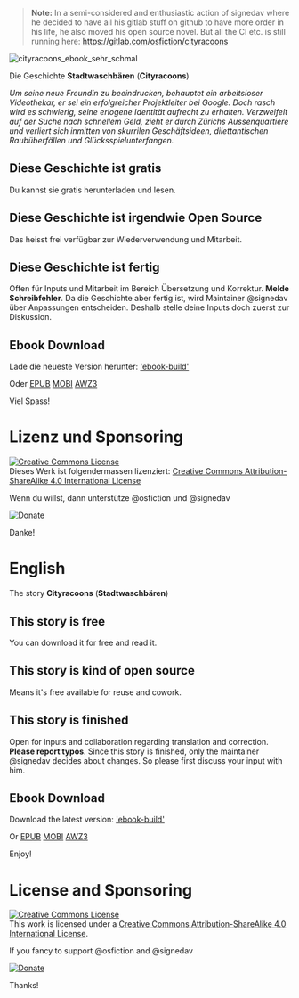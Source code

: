 > **Note:**
In a semi-considered and enthusiastic action of signedav where he decided to have all his gitlab stuff on github to have more order in his life, he also moved his open source novel. But all the CI etc. is still running here: https://gitlab.com/osfiction/cityracoons

![cityracoons_ebook_sehr_schmal](/uploads/166eab86b7afb608d700402be5c62bdf/cityracoons_ebook_sehr_schmal.jpg)

Die Geschichte **Stadtwaschbären** (**Cityracoons**)

*Um seine neue Freundin zu beeindrucken, behauptet ein arbeitsloser Videothekar, er sei ein erfolgreicher
Projektleiter bei Google. Doch rasch wird es schwierig, seine erlogene Identität aufrecht zu erhalten.
Verzweifelt auf der Suche nach schnellem Geld, zieht er durch Zürichs Aussenquartiere und verliert sich
inmitten von skurrilen Geschäftsideen, dilettantischen Raubüberfällen und Glücksspielunterfangen.*

## Diese Geschichte ist gratis
Du kannst sie gratis herunterladen und lesen.

## Diese Geschichte ist irgendwie Open Source
Das heisst frei verfügbar zur Wiederverwendung und Mitarbeit.

## Diese Geschichte ist fertig
Offen für Inputs und Mitarbeit im Bereich Übersetzung und Korrektur. **Melde Schreibfehler**.
Da die Geschichte aber fertig ist, wird Maintainer @signedav über Anpassungen entscheiden. Deshalb stelle deine Inputs doch zuerst zur Diskussion.

## Ebook Download 
Lade die neueste Version herunter: ['ebook-build'](https://gitlab.com/osfiction/cityracoons/-/jobs/artifacts/master/download?job=ebook-build)

Oder [EPUB](https://www.hochwind.ch/app/download/13148381936/cityracoons_de.epub?t=1556401607) [MOBI](https://www.hochwind.ch/app/download/13148382036/cityracoons_de.mobi?t=1556401547) [AWZ3](https://www.hochwind.ch/app/download/13148382136/cityracoons_de.azw3?t=1556401574)

Viel Spass!

# Lizenz und Sponsoring
<a rel="license" href="http://creativecommons.org/licenses/by-sa/4.0/"><img alt="Creative Commons License" style="border-width:0" src="https://i.creativecommons.org/l/by-sa/4.0/88x31.png" /></a><br />Dieses Werk ist folgendermassen lizenziert: <a rel="license" href="http://creativecommons.org/licenses/by-sa/4.0/">Creative Commons Attribution-ShareAlike 4.0 International License</a>

Wenn du willst, dann unterstütze @osfiction und @signedav

[![Donate](https://img.shields.io/badge/Donate-PayPal-green.svg)](https://www.paypal.com/cgi-bin/webscr?cmd=_s-xclick&hosted_button_id=8Z5S88H9SDBTA&source=url)

Danke!

# English
The story **Cityracoons** (**Stadtwaschbären**)

## This story is free
You can download it for free and read it.

## This story is kind of open source
Means it's free available for reuse and cowork.

## This story is finished
Open for inputs and collaboration regarding translation and correction. **Please report typos**.
Since this story is finished, only the maintainer @signedav decides about changes. So please first discuss your input with him.

## Ebook Download 
Download the latest version: ['ebook-build'](https://gitlab.com/osfiction/cityracoons/-/jobs/artifacts/master/download?job=ebook-build)

Or [EPUB](https://www.hochwind.ch/app/download/13148381936/cityracoons_de.epub?t=1556401607) [MOBI](https://www.hochwind.ch/app/download/13148382036/cityracoons_de.mobi?t=1556401547) [AWZ3](https://www.hochwind.ch/app/download/13148382136/cityracoons_de.azw3?t=1556401574)

Enjoy!

# License and Sponsoring
<a rel="license" href="http://creativecommons.org/licenses/by-sa/4.0/"><img alt="Creative Commons License" style="border-width:0" src="https://i.creativecommons.org/l/by-sa/4.0/88x31.png" /></a><br />This work is licensed under a <a rel="license" href="http://creativecommons.org/licenses/by-sa/4.0/">Creative Commons Attribution-ShareAlike 4.0 International License</a>.

If you fancy to support @osfiction and @signedav 

[![Donate](https://img.shields.io/badge/Donate-PayPal-green.svg)](https://www.paypal.com/cgi-bin/webscr?cmd=_s-xclick&hosted_button_id=8Z5S88H9SDBTA&source=url)

Thanks!
